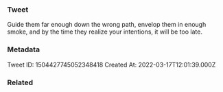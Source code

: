 ### Tweet
Guide them far enough down the wrong path, envelop them in enough smoke, and by the time they realize your intentions, it will be too late.

### Metadata
Tweet ID: 1504427745052348418
Created At: 2022-03-17T12:01:39.000Z

### Related

